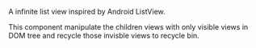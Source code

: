 A infinite list view inspired by Android ListView.

This component manipulate the children views with only visible views in DOM tree and recycle those invisble views to recycle bin.
